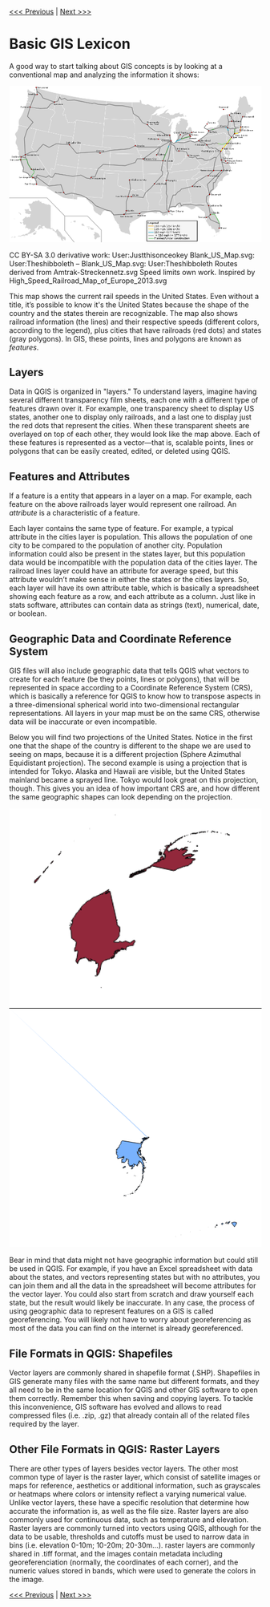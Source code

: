 [<<< Previous](../README.md)  | [Next >>>](2setup.md)  

# Basic GIS Lexicon

A good way to start talking about GIS concepts is by looking at a conventional map and analyzing the information it shows:

![Map of Current Rail Speeds in the United States](images/usamap.png)

CC BY-SA 3.0 derivative work: User:Justthisonceokey Blank_US_Map.svg: User:Theshibboleth – Blank_US_Map.svg: User:Theshibboleth Routes derived from Amtrak-Streckennetz.svg Speed limits own work. Inspired by High_Speed_Railroad_Map_of_Europe_2013.svg

This map shows the current rail speeds in the United States. Even without a title, it’s possible to know it's the United States because the shape of the country and the states therein are recognizable. The map also shows railroad information (the lines) and their respective speeds (different colors, according to the legend), plus cities that have railroads (red dots) and states (gray polygons). In GIS, these points, lines and polygons are known as *features*.

## Layers

Data in QGIS is organized in "layers." To understand layers, imagine having several different transparency film sheets, each one with a different type of features drawn over it. For example, one transparency sheet to display US states, another one to display only railroads, and a last one to display just the red dots that represent the cities. When these transparent sheets are overlayed on top of each other, they would look like the map above. Each of these features is represented as a vector—that is, scalable points, lines or polygons that can be easily created, edited, or deleted using QGIS.

## Features and Attributes

If a feature is a entity that appears in a layer on a map. For example, each feature on the above railroads layer would represent one railroad. An *attribute* is a characteristic of a feature.

Each layer contains the same type of feature. For example, a typical attribute in the cities layer is population. This allows the population of one city to be compared to the population of another city. Population information could also be present in the states layer, but this population data would be incompatible with the population data of the cities layer. The railroad lines layer could have an attribute for average speed, but this attribute wouldn’t make sense in either the states or the cities layers. So, each layer will have its own attribute table, which is basically a spreadsheet showing each feature as a row, and each attribute as a column. Just like in stats software, attributes can contain data as strings (text), numerical, date, or boolean.

## Geographic Data and Coordinate Reference System

GIS files will also include geographic data that tells QGIS what vectors to create for each feature (be they points, lines or polygons), that will be represented in space according to a Coordinate Reference System (CRS), which is basically a reference for QGIS to know how to transpose aspects in a three-dimensional spherical world into two-dimensional rectangular representations. All layers in your map must be on the same CRS, otherwise data will be inaccurate or even incompatible.

Below you will find two projections of the United States. Notice in the first one that the shape of the country is different to the shape we are used to seeing on maps, because it is a different projection (Sphere Azimuthal Equidistant projection). The second example is using a projection that is intended for Tokyo. Alaska and Hawaii are visible, but the United States mainland became a sprayed line. Tokyo would look great on this projection, though. This gives you an idea of how important CRS are, and how different the same geographic shapes can look depending on the projection.

![Sphere Azimuthal Equidistant projection](images/proy1.png)  ![Tokyo Japan Plane Rectangular CS XVIII](images/proy2.png)

Bear in mind that data might not have geographic information but could still be used in QGIS. For example, if you have an Excel spreadsheet with data about the states, and vectors representing states but with no attributes, you can join them and all the data in the spreadsheet will become attributes for the vector layer. You could also start from scratch and draw yourself each state, but the result would likely be inaccurate. In any case, the process of using geographic data to represent features on a GIS is called georeferencing. You will likely not have to worry about georeferencing as most of the data you can find on the internet is already georeferenced. 

## File Formats in QGIS: Shapefiles

Vector layers are commonly shared in shapefile format (.SHP). Shapefiles in GIS generate many files with the same name but different formats, and they all need to be in the same location for QGIS and other GIS software to open them correctly. Remember this when saving and copying layers. To tackle this inconvenience, GIS software has evolved and allows to read compressed files (i.e. .zip, .gz) that already contain all of the related files required by the layer.

## Other File Formats in QGIS: Raster Layers

There are other types of layers besides vector layers. The other most common type of layer is the raster layer, which consist of satellite images or maps for reference, aesthetics or additional information, such as grayscales or heatmaps where colors or intensity reflect a varying numerical value. Unlike vector layers, these have a specific resolution that determine how accurate the information is, as well as the file size. Raster layers are also commonly used for continuous data, such as temperature and elevation. Raster layers are commonly turned into vectors using QGIS, although for the data to be usable, thresholds and cutoffs must be used to narrow data in bins (i.e. elevation 0-10m; 10-20m; 20-30m…). raster layers are commonly shared in .tiff format, and the images contain metadata including georeferenciation (normally, the coordinates of each corner), and the numeric values stored in bands, which were used to generate the colors in the image.

[<<< Previous](../README.md)  | [Next >>>](2setup.md)  
